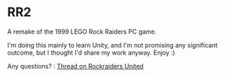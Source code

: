 RR2
===

A remake of the 1999 LEGO Rock Raiders PC game.

I'm doing this mainly to learn Unity, and I'm not promising any significant outcome, but I thought I'd share my work anyway. Enjoy :)

Any questions? : [Thread on Rockraiders United](http://www.rockraidersunited.org/topic/5896-yet-another-rock-raiders-remake/)
